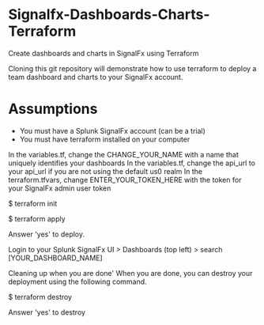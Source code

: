 # Signalfx-Dashboards-Charts-Terraform
Create dashboards and charts in SignalFx using Terraform

Cloning this git repository will demonstrate how to use terraform to deploy a team dashboard and charts to your SignalFx account.

# Assumptions
* You must have a Splunk SignalFx account (can be a trial)
* You must have terraform installed on your computer

In the variables.tf, change the CHANGE_YOUR_NAME with a name that uniquely identifies your dashboards
In the variables.tf, change the api_url to your api_url if you are not using the default us0 realm
In the terraform.tfvars, change ENTER_YOUR_TOKEN_HERE with the token for your SignalFx admin user token

$ terraform init

$ terraform apply

Answer 'yes' to deploy.

Login to your Splunk SignalFx UI > Dashboards (top left) > search [YOUR_DASHBOARD_NAME]

Cleaning up when you are done'
When you are done, you can destroy your deployment using the following command.

$ terraform destroy

Answer 'yes' to destroy
